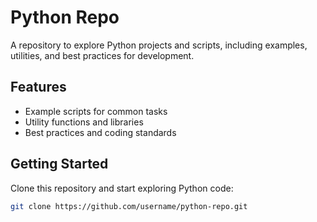 


# Python Repo

A repository to explore Python projects and scripts, including examples, utilities, and best practices for development.

## Features
- Example scripts for common tasks
- Utility functions and libraries
- Best practices and coding standards

## Getting Started
Clone this repository and start exploring Python code:
```bash
git clone https://github.com/username/python-repo.git
